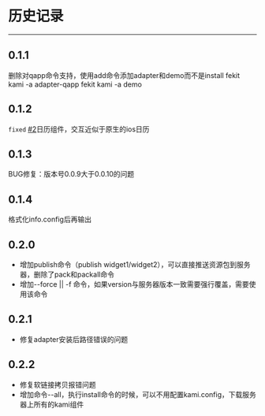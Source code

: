 # 历史记录

---

## 0.1.1
删除对qapp命令支持，使用add命令添加adapter和demo而不是install
fekit kami -a adapter-qapp
fekit kami -a demo


## 0.1.2

`fixed` [#2](http://gitlab.corp.qunar.com/kami/kamibuilder/issues/2)日历组件，交互近似于原生的ios日历

## 0.1.3
BUG修复：版本号0.0.9大于0.0.10的问题

## 0.1.4
格式化info.config后再输出

## 0.2.0
* 增加publish命令（publish widget1/widget2），可以直接推送资源包到服务器，删除了pack和packall命令
* 增加--force || -f 命令，如果version与服务器版本一致需要强行覆盖，需要使用该命令

## 0.2.1
* 修复adapter安装后路径错误的问题

## 0.2.2
* 修复软链接拷贝报错问题
* 增加命令--all，执行install命令的时候，可以不用配置kami.config，下载服务器上所有的kami组件
